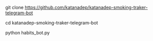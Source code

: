 git clone https://github.com/katanadep/katanadep-smoking-traker-telegram-bot

cd katanadep-smoking-traker-telegram-bot

python habits_bot.py
